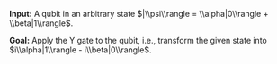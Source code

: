 **Input:** A qubit in an arbitrary state $|\\psi\\rangle = \\alpha|0\\rangle + \\beta|1\\rangle$.

**Goal:** Apply the Y gate to the qubit, i.e., transform the given state into $i\\alpha|1\\rangle - i\\beta|0\\rangle$.